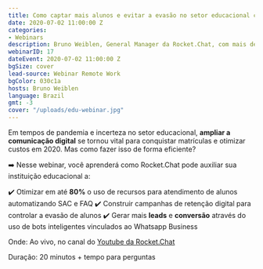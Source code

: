 ```yaml
---
title: Como captar mais alunos e evitar a evasão no setor educacional com Rocket.Chat
date: 2020-07-02 11:00:00 Z
categories:
- Webinars
description: Bruno Weiblen, General Manager da Rocket.Chat, com mais de 15 anos de experiência em negócios para o setor educacional
webinarID: 17
dateEvent: 2020-07-02 11:00:00 Z
bgSize: cover
lead-source: Webinar Remote Work
bgColor: 030c1a
hosts: Bruno Weiblen
language: Brazil
gmt: -3
cover: "/uploads/edu-webinar.jpg"
---
```


Em tempos de pandemia e incerteza no setor educacional, **ampliar a comunicação digital** se tornou vital para conquistar matrículas e otimizar custos em 2020. Mas como fazer isso de forma eficiente?

➡️ Nesse webinar, você aprenderá como Rocket.Chat pode auxiliar sua instituição educacional a:

✔️ Otimizar em até **80%** o uso de recursos para atendimento de alunos automatizando SAC e FAQ
✔️ Construir campanhas de retenção digital para controlar a evasão de alunos
✔️ Gerar mais **leads** e **conversão** através do uso de bots inteligentes vinculados ao Whatsapp Business

Onde: Ao vivo, no canal do [Youtube da Rocket.Chat](https://www.youtube.com/channel/UCin9nv7mUjoqrRiwrzS5UVQ)

Duração: 20 minutos + tempo para perguntas

